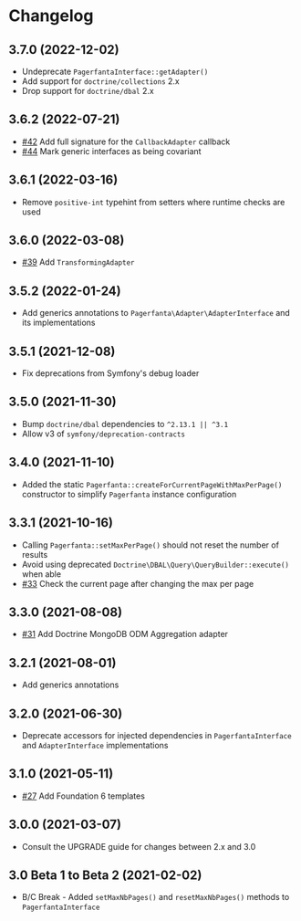 # Changelog

## 3.7.0 (2022-12-02)

- Undeprecate `PagerfantaInterface::getAdapter()`
- Add support for `doctrine/collections` 2.x
- Drop support for `doctrine/dbal` 2.x

## 3.6.2 (2022-07-21)

- [#42](https://github.com/BabDev/Pagerfanta/pull/42) Add full signature for the `CallbackAdapter` callback
- [#44](https://github.com/BabDev/Pagerfanta/pull/44) Mark generic interfaces as being covariant

## 3.6.1 (2022-03-16)

- Remove `positive-int` typehint from setters where runtime checks are used

## 3.6.0 (2022-03-08)

- [#39](https://github.com/BabDev/Pagerfanta/pull/39) Add `TransformingAdapter`

## 3.5.2 (2022-01-24)

- Add generics annotations to `Pagerfanta\Adapter\AdapterInterface` and its implementations

## 3.5.1 (2021-12-08)

- Fix deprecations from Symfony's debug loader

## 3.5.0 (2021-11-30)

- Bump `doctrine/dbal` dependencies to `^2.13.1 || ^3.1`
- Allow v3 of `symfony/deprecation-contracts`

## 3.4.0 (2021-11-10)

- Added the static `Pagerfanta::createForCurrentPageWithMaxPerPage()` constructor to simplify `Pagerfanta` instance configuration

## 3.3.1 (2021-10-16)

- Calling `Pagerfanta::setMaxPerPage()` should not reset the number of results
- Avoid using deprecated `Doctrine\DBAL\Query\QueryBuilder::execute()` when able
- [#33](https://github.com/BabDev/Pagerfanta/pull/33) Check the current page after changing the max per page

## 3.3.0 (2021-08-08)

- [#31](https://github.com/BabDev/Pagerfanta/pull/31) Add Doctrine MongoDB ODM Aggregation adapter

## 3.2.1 (2021-08-01)

- Add generics annotations

## 3.2.0 (2021-06-30)

- Deprecate accessors for injected dependencies in `PagerfantaInterface` and `AdapterInterface` implementations

## 3.1.0 (2021-05-11)

- [#27](https://github.com/BabDev/Pagerfanta/pull/27) Add Foundation 6 templates

## 3.0.0 (2021-03-07)

- Consult the UPGRADE guide for changes between 2.x and 3.0

## 3.0 Beta 1 to Beta 2 (2021-02-02)

- B/C Break - Added `setMaxNbPages()` and `resetMaxNbPages()` methods to `PagerfantaInterface`
